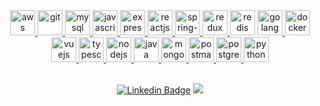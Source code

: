 <!--
<p align="center">
  <img src="https://readme-typing-svg.herokuapp.com/?lines=Nice+to+see+you+!;I+am+Mert+Yigittop;I+am+interested+in+Javascript+!&font=Fira%20Code&center=true&width=640&height=45&color=36BCF7&vCenter=true&size=32">
</p>
-->
<div>
  <div align="center">
    <a href="https://aws.amazon.com/" target="_blank"> 
      <img src="https://www.vectorlogo.zone/logos/amazon_aws/amazon_aws-icon.svg" alt="aws" width="40" height="40"/> 
    </a> 
    <a href="https://git-scm.com/" target="_blank"> 
      <img src="https://www.vectorlogo.zone/logos/git-scm/git-scm-icon.svg" alt="git" width="40" height="40"/> 
    </a> 
    <a href="https://dev.mysql.com/doc/" target="_blank"> 
      <img src="https://www.vectorlogo.zone/logos/mysql/mysql-icon.svg" alt="mysql" width="40" height="40"/> 
    </a> 
    <a href="https://developer.mozilla.org/en-US/docs/Web/JavaScript" target="_blank"> 
      <img src="https://cdn.iconscout.com/icon/free/png-256/javascript-1-225993.png" alt="javascript" width="40" height="40"/> 
    </a>
    <a href="https://expressjs.com/" target="_blank"> 
      <img src="https://www.vectorlogo.zone/logos/expressjs/expressjs-icon.svg" alt="expressjs" width="40" height="40"/> 
    </a> 
    <a href="https://reactjs.org/" target="_blank"> 
      <img src="https://www.vectorlogo.zone/logos/reactjs/reactjs-icon.svg" alt="reactjs" width="40" height="40"/> 
    </a>
    <a href="https://spring.io/projects/spring-boot" target="_blank"> 
      <img src="https://www.vectorlogo.zone/logos/springio/springio-icon.svg" alt="spring-boot" width="40" height="40"/> 
    </a> 
      <a href="https://react-redux.js.org/" target="_blank"> 
      <img src="https://github.com/detain/svg-logos/blob/master/svg/redux.svg" alt="redux" width="40" height="40"/> 
    </a> 
    <a>
      <img src="https://img.icons8.com/color/344/redis.png" alt="redis" width="40" height="40" />
    </a>
    <a href="https://golang.org/" target="_blank"> 
      <img src="https://www.vectorlogo.zone/logos/golang/golang-icon.svg" alt="golang" width="40" height="40"/> 
    </a> 
    <a href="https://www.docker.com/" target="_blank"> 
      <img src="https://img.icons8.com/fluency/344/docker.png" alt="docker" width="40" height="40"/> 
    </a> 
      <a href="https://vuejs.org/" target="_blank"> 
      <img src="https://www.vectorlogo.zone/logos/vuejs/vuejs-icon.svg" alt="vuejs" width="40" height="40"/> 
    </a> 
     <a href="https://www.typescriptlang.org/" target="_blank"> 
      <img src="https://www.vectorlogo.zone/logos/typescriptlang/typescriptlang-icon.svg" alt="typescript" width="40" height="40"/> 
    </a>
    <a href="https://nodejs.org" target="_blank"> 
      <img src="https://www.vectorlogo.zone/logos/nodejs/nodejs-icon.svg" alt="nodejs" width="40" height="40"/> 
    </a> 
      <a href="https://docs.oracle.com/javase/8/docs/technotes/tools/windows/javadoc.html" target="_blank"> 
      <img src="https://www.vectorlogo.zone/logos/java/java-icon.svg" alt="java" width="40" height="40"/> 
    </a> 
       <a href="https://www.mongodb.com/" target="_blank"> 
      <img src="https://www.vectorlogo.zone/logos/mongodb/mongodb-icon.svg" alt="mongodb" width="40" height="40"/> 
    </a>
     <a href="https://postman.com" target="_blank"> 
      <img src="https://www.vectorlogo.zone/logos/getpostman/getpostman-icon.svg" alt="postman" width="40" height="40"/> 
    </a> 
    <a href="https://www.postgresql.org/" target="_blank"> 
      <img src="https://www.vectorlogo.zone/logos/postgresql/postgresql-icon.svg" alt="postgresql" width="40" height="40"/> 
    </a> 
      <a href="https://www.kernel.org/doc/" target="_blank"> 
      <img src="https://www.vectorlogo.zone/logos/linux/linux-icon.svg" alt="python" width="40" height="40"/> 
    </a>
  </div>
</div>
<br/>

<div align="center">
  <!--
  devicon
-->

[![Linkedin Badge](https://img.shields.io/badge/-mertyigittop-blue?style=flat-square&logo=Linkedin&logoColor=white&link=https://www.linkedin.com/in/mertyigittop/)](https://www.linkedin.com/in/mertyigittop/) ![](https://komarev.com/ghpvc/?username=yigittopm&color=blue)
</div>

